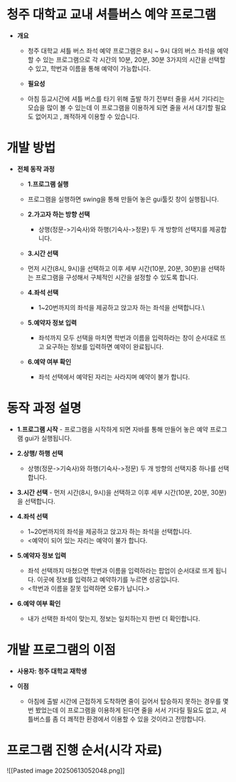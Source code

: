 # 청주 대학교 교내 셔틀버스 예약 프로그램

- **개요**
   - 청주 대학교 셔틀 버스 좌석 예약 프로그램은 8시 ~ 9시 대의 버스 좌석을 예약할 수 있는 프로그램으로 각 시간의 10분, 20분, 30분 3가지의 시간을 선택할 수 있고, 학번과 이름을 통해 예약이 가능합니다.

  - **필요성**
   - 아침 등교시간에 셔틀 버스를 타기 위해 출발 하기 전부터 줄을 서서 기다리는 모습을 많이 볼 수 있는데 이 프로그램을 이용하게 되면 줄을 서서 대기할 필요도 없어지고 , 쾌적하게 이용할 수 있습니다.

# 개발 방법

- **전체 동작 과정**
   - **1.프로그램 실행**
    - 프로그램을 실행하면 swing을 통해 만들어 놓은 gui툴킷 창이 실행됩니다.
   
   - **2.가고자 하는 방향 선택** 
     - 상행(정문->기숙사)와 하행(기숙사->정문) 두 개 방향의 선택지를 제공합니다.

   - **3.시간 선택**
    - 먼저 시간(8시, 9시)을 선택하고 이후 세부 시간(10분, 20분, 30분)을 선택하는 프로그램을 구성해서 구체적인 시간을 설정할 수 있도록 합니다.

   - **4.좌석 선택** 
     - 1~20번까지의 좌석을 제공하고 앉고자 하는 좌석을 선택합니다.\

   - **5.예약자 정보 입력**
     - 좌석까지 모두 선택을 마치면 학번과 이름을 입력하라는 창이 순서대로 뜨고 요구하는 정보를 입력하면 예약이 완료됩니다.

   - **6.예약 여부 확인**
     - 좌석 선택에서 예약된 자리는 사라지며 예약이 불가 합니다.


# 동작 과정 설명

   - **1.프로그램 시작**
    - 프로그램을 시작하게 되면 자바를 통해 만들어 놓은 예약 프로그램 gui가 실행됩니다.
   
   - **2.상행/ 하행 선택**
     - 상행(정문->기숙사)와 하행(기숙사->정문) 두 개 방향의 선택지중 하나를 선택합니다.

   - **3.시간 선택**
    - 먼저 시간(8시, 9시)을 선택하고 이후 세부 시간(10분, 20분, 30분)을 선택합니다.

   - **4.좌석 선택** 
     - 1~20번까지의 좌석을 제공하고 앉고자 하는 좌석을 선택합니다. 
     - <예약이 되어 있는 자리는 예약이 불가 합니다.

   - **5.예약자 정보 입력**
     - 좌석 선택까지 마쳤으면 학번과 이름을 입력하라는 팝업이 순서대로 뜨게 됩니다. 이곳에 정보를 입력하고 예약하기를 누르면 성공입니다.
     - <학번과 이름을 잘못 입력하면 오류가 납니다.>

   - **6.예약 여부 확인**
     - 내가 선택한 좌석이 맞는지, 정보는 일치하는지 한번 더 확인합니다.

#  개발 프로그램의 이점

   - **사용자: 청주 대학교 재학생**

   - **이점**
      - 아침에 출발 시간에 근접하게 도착하면 줄이 길어서 탑승하지 못하는 경우를 몇 번 봤었는데 이 프로그램을 이용하게 된다면 줄을 서서 기다릴 필요도 없고, 셔틀버스를 좀 더 쾌적한 환경에서 이용할 수 있을 것이라고 전망합니다.


#   프로그램 진행 순서(시각 자료)
![[Pasted image 20250613052048.png]]